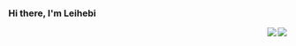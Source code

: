 ### Hi there, I'm Leihebi

<img align= "right" src= "https://github-readme-stats.vercel.app/api?username=hetuno&show_icons=true&icon_color=00CED1&text_color=EEE9E9&bg_color=1C1C1C&hide_title=true" >

<a href="">
  <img align="right" src="https://github-readme-stats-anuraghazra1.vercel.app/api/top-langs/?username=hetuno&layout=compact&theme=material-palenight" />
</a>
